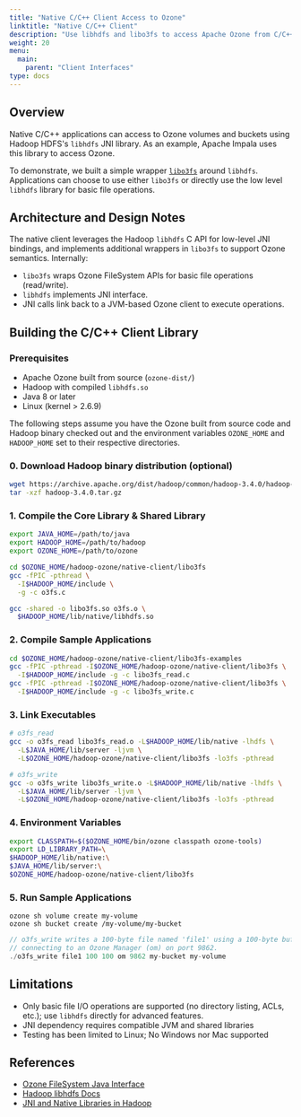 ```yaml
---
title: "Native C/C++ Client Access to Ozone"
linktitle: "Native C/C++ Client"
description: "Use libhdfs and libo3fs to access Apache Ozone from C/C++ applications."
weight: 20
menu:
  main:
    parent: "Client Interfaces"
type: docs
---
```


<!-- Licensed to the Apache Software Foundation (ASF) under one or more
     contributor license agreements.  See the NOTICE file distributed with
     this work for additional information regarding copyright ownership.
     The ASF licenses this file to You under the Apache License, Version 2.0
     (the "License"); you may not use this file except in compliance with
     the License.  You may obtain a copy of the License at

         http://www.apache.org/licenses/LICENSE-2.0

     Unless required by applicable law or agreed to in writing, software
     distributed under the License is distributed on an "AS IS" BASIS,
     WITHOUT WARRANTIES OR CONDITIONS OF ANY KIND, either express or implied.
     See the License for the specific language governing permissions and
     limitations under the License.
-->

## Overview

Native C/C++ applications can access to Ozone volumes and buckets using Hadoop HDFS's `libhdfs` JNI library.
As an example, Apache Impala uses this library to access Ozone.

To demonstrate, we built a simple wrapper [`libo3fs`](https://github.com/apache/hadoop-ozone/tree/master/hadoop-ozone/native-client/libo3fs) around `libhdfs`.
Applications can choose to use either `libo3fs` or directly use the low level `libhdfs` library for basic file operations.

## Architecture and Design Notes

The native client leverages the Hadoop `libhdfs` C API for low-level JNI bindings, and implements additional wrappers in `libo3fs` to support Ozone semantics. Internally:

- `libo3fs` wraps Ozone FileSystem APIs for basic file operations (read/write).
- `libhdfs` implements JNI interface.
- JNI calls link back to a JVM-based Ozone client to execute operations.

## Building the C/C++ Client Library

### Prerequisites

- Apache Ozone built from source (`ozone-dist/`)
- Hadoop with compiled `libhdfs.so`
- Java 8 or later
- Linux (kernel > 2.6.9)

The following steps assume you have the Ozone built from source code and Hadoop binary checked out
and the environment variables `OZONE_HOME` and `HADOOP_HOME` set to their respective directories.

### 0. Download Hadoop binary distribution (optional)
```bash
wget https://archive.apache.org/dist/hadoop/common/hadoop-3.4.0/hadoop-3.4.0.tar.gz
tar -xzf hadoop-3.4.0.tar.gz
```

### 1. Compile the Core Library & Shared Library
```bash
export JAVA_HOME=/path/to/java
export HADOOP_HOME=/path/to/hadoop
export OZONE_HOME=/path/to/ozone

cd $OZONE_HOME/hadoop-ozone/native-client/libo3fs
gcc -fPIC -pthread \
  -I$HADOOP_HOME/include \
  -g -c o3fs.c

gcc -shared -o libo3fs.so o3fs.o \
  $HADOOP_HOME/lib/native/libhdfs.so
```

### 2. Compile Sample Applications
```bash
cd $OZONE_HOME/hadoop-ozone/native-client/libo3fs-examples
gcc -fPIC -pthread -I$OZONE_HOME/hadoop-ozone/native-client/libo3fs \
  -I$HADOOP_HOME/include -g -c libo3fs_read.c
gcc -fPIC -pthread -I$OZONE_HOME/hadoop-ozone/native-client/libo3fs \
  -I$HADOOP_HOME/include -g -c libo3fs_write.c
```

### 3. Link Executables
```bash
# o3fs_read
gcc -o o3fs_read libo3fs_read.o -L$HADOOP_HOME/lib/native -lhdfs \
  -L$JAVA_HOME/lib/server -ljvm \
  -L$OZONE_HOME/hadoop-ozone/native-client/libo3fs -lo3fs -pthread

# o3fs_write
gcc -o o3fs_write libo3fs_write.o -L$HADOOP_HOME/lib/native -lhdfs \
  -L$JAVA_HOME/lib/server -ljvm \
  -L$OZONE_HOME/hadoop-ozone/native-client/libo3fs -lo3fs -pthread
```

### 4. Environment Variables

```bash
export CLASSPATH=$($OZONE_HOME/bin/ozone classpath ozone-tools)
export LD_LIBRARY_PATH=\
$HADOOP_HOME/lib/native:\
$JAVA_HOME/lib/server:\
$OZONE_HOME/hadoop-ozone/native-client/libo3fs
```


### 5. Run Sample Applications

```shell
ozone sh volume create my-volume
ozone sh bucket create /my-volume/my-bucket
```

```c
// o3fs_write writes a 100-byte file named 'file1' using a 100-byte buffer to the 'my-bucket' bucket in the 'my-volume' volume,
// connecting to an Ozone Manager (om) on port 9862.
./o3fs_write file1 100 100 om 9862 my-bucket my-volume
```

## Limitations

- Only basic file I/O operations are supported (no directory listing, ACLs, etc.); use `libhdfs` directly for advanced features.
- JNI dependency requires compatible JVM and shared libraries
- Testing has been limited to Linux; No Windows nor Mac supported

## References

- [Ozone FileSystem Java Interface](https://ozone.apache.org/docs/edge/interface/ofs.html)
- [Hadoop libhdfs Docs](https://hadoop.apache.org/docs/stable/hadoop-project-dist/hadoop-hdfs/LibHdfs.html)
- [JNI and Native Libraries in Hadoop](https://hadoop.apache.org/docs/stable/hadoop-project-dist/hadoop-common/NativeLibraries.html)
